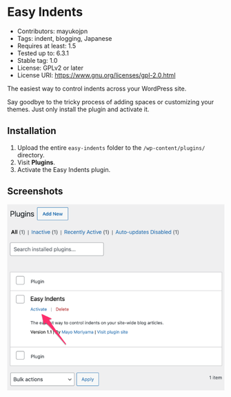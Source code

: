 # Easy Indents
- Contributors: mayukojpn
- Tags: indent, blogging, Japanese
- Requires at least: 1.5
- Tested up to: 6.3.1
- Stable tag: 1.0
- License: GPLv2 or later
- License URI: https://www.gnu.org/licenses/gpl-2.0.html

The easiest way to control indents across your WordPress site.

Say goodbye to the tricky process of adding spaces or customizing your themes. Just only install the plugin and activate it.

## Installation

1. Upload the entire `easy-indents` folder to the `/wp-content/plugins/` directory.
2. Visit **Plugins**.
3. Activate the Easy Indents plugin.

## Screenshots

![Activate the plugins from your WordPress dashboard.](screenshot-1.png)

